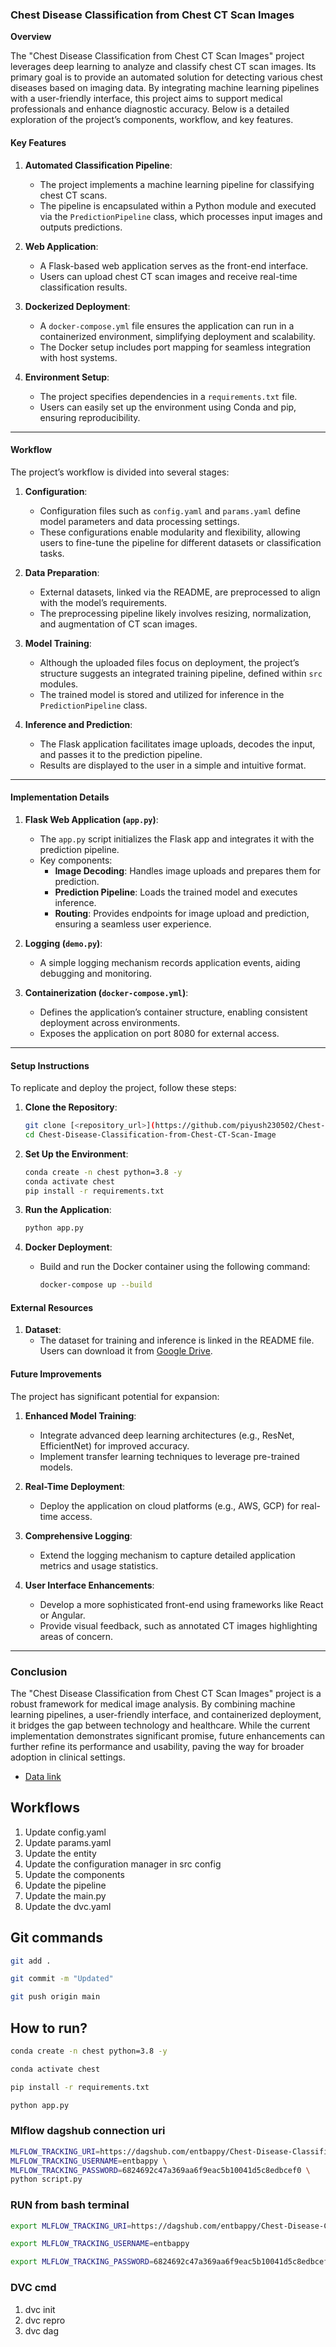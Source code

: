### Chest Disease Classification from Chest CT Scan Images

**Overview**

The "Chest Disease Classification from Chest CT Scan Images" project leverages deep learning to analyze and classify chest CT scan images. Its primary goal is to provide an automated solution for detecting various chest diseases based on imaging data. By integrating machine learning pipelines with a user-friendly interface, this project aims to support medical professionals and enhance diagnostic accuracy. Below is a detailed exploration of the project’s components, workflow, and key features.

#### Key Features

1. **Automated Classification Pipeline**:
   - The project implements a machine learning pipeline for classifying chest CT scans.
   - The pipeline is encapsulated within a Python module and executed via the `PredictionPipeline` class, which processes input images and outputs predictions.

2. **Web Application**:
   - A Flask-based web application serves as the front-end interface.
   - Users can upload chest CT scan images and receive real-time classification results.

3. **Dockerized Deployment**:
   - A `docker-compose.yml` file ensures the application can run in a containerized environment, simplifying deployment and scalability.
   - The Docker setup includes port mapping for seamless integration with host systems.

4. **Environment Setup**:
   - The project specifies dependencies in a `requirements.txt` file.
   - Users can easily set up the environment using Conda and pip, ensuring reproducibility.

---

#### Workflow

The project’s workflow is divided into several stages:

1. **Configuration**:
   - Configuration files such as `config.yaml` and `params.yaml` define model parameters and data processing settings.
   - These configurations enable modularity and flexibility, allowing users to fine-tune the pipeline for different datasets or classification tasks.

2. **Data Preparation**:
   - External datasets, linked via the README, are preprocessed to align with the model’s requirements.
   - The preprocessing pipeline likely involves resizing, normalization, and augmentation of CT scan images.

3. **Model Training**:
   - Although the uploaded files focus on deployment, the project’s structure suggests an integrated training pipeline, defined within `src` modules.
   - The trained model is stored and utilized for inference in the `PredictionPipeline` class.

4. **Inference and Prediction**:
   - The Flask application facilitates image uploads, decodes the input, and passes it to the prediction pipeline.
   - Results are displayed to the user in a simple and intuitive format.

---

#### Implementation Details

1. **Flask Web Application (`app.py`)**:
   - The `app.py` script initializes the Flask app and integrates it with the prediction pipeline.
   - Key components:
     - **Image Decoding**: Handles image uploads and prepares them for prediction.
     - **Prediction Pipeline**: Loads the trained model and executes inference.
     - **Routing**: Provides endpoints for image upload and prediction, ensuring a seamless user experience.

2. **Logging (`demo.py`)**:
   - A simple logging mechanism records application events, aiding debugging and monitoring.

3. **Containerization (`docker-compose.yml`)**:
   - Defines the application’s container structure, enabling consistent deployment across environments.
   - Exposes the application on port 8080 for external access.

---

#### Setup Instructions

To replicate and deploy the project, follow these steps:

1. **Clone the Repository**:
   ```bash
   git clone [<repository_url>](https://github.com/piyush230502/Chest-Disease-Classification-from-Chest-CT-Scan-Image-main.git)
   cd Chest-Disease-Classification-from-Chest-CT-Scan-Image
   ```

2. **Set Up the Environment**:
   ```bash
   conda create -n chest python=3.8 -y
   conda activate chest
   pip install -r requirements.txt
   ```

3. **Run the Application**:
   ```bash
   python app.py
   ```

4. **Docker Deployment**:
   - Build and run the Docker container using the following command:
     ```bash
     docker-compose up --build
     ```

#### External Resources

1. **Dataset**:
   - The dataset for training and inference is linked in the README file. Users can download it from [Google Drive](https://drive.google.com/file/d/19odgbXzJEu5y-LeVg1h2-lpZl6hDOZ5i/view?usp=sharing).


#### Future Improvements

The project has significant potential for expansion:

1. **Enhanced Model Training**:
   - Integrate advanced deep learning architectures (e.g., ResNet, EfficientNet) for improved accuracy.
   - Implement transfer learning techniques to leverage pre-trained models.

2. **Real-Time Deployment**:
   - Deploy the application on cloud platforms (e.g., AWS, GCP) for real-time access.

3. **Comprehensive Logging**:
   - Extend the logging mechanism to capture detailed application metrics and usage statistics.

4. **User Interface Enhancements**:
   - Develop a more sophisticated front-end using frameworks like React or Angular.
   - Provide visual feedback, such as annotated CT images highlighting areas of concern.

---

### Conclusion

The "Chest Disease Classification from Chest CT Scan Images" project is a robust framework for medical image analysis. By combining machine learning pipelines, a user-friendly interface, and containerized deployment, it bridges the gap between technology and healthcare. While the current implementation demonstrates significant promise, future enhancements can further refine its performance and usability, paving the way for broader adoption in clinical settings.



 - [Data link](https://drive.google.com/file/d/19odgbXzJEu5y-LeVg1h2-lpZl6hDOZ5i/view?usp=sharing)

## Workflows

1. Update config.yaml
2. Update params.yaml
3. Update the entity
4. Update the configuration manager in src config
5. Update the components
6. Update the pipeline 
7. Update the main.py
8. Update the dvc.yaml 



## Git commands

```bash
git add .

git commit -m "Updated"

git push origin main
```

## How to run?

```bash
conda create -n chest python=3.8 -y
```

```bash
conda activate chest
```

```bash
pip install -r requirements.txt
```

```bash
python app.py
```

### Mlflow dagshub connection uri

```bash
MLFLOW_TRACKING_URI=https://dagshub.com/entbappy/Chest-Disease-Classification-from-Chest-CT-Scan-Image.mlflow \
MLFLOW_TRACKING_USERNAME=entbappy \
MLFLOW_TRACKING_PASSWORD=6824692c47a369aa6f9eac5b10041d5c8edbcef0 \
python script.py
```


### RUN from bash terminal

```bash
export MLFLOW_TRACKING_URI=https://dagshub.com/entbappy/Chest-Disease-Classification-from-Chest-CT-Scan-Image.mlflow

export MLFLOW_TRACKING_USERNAME=entbappy 

export MLFLOW_TRACKING_PASSWORD=6824692c47a369aa6f9eac5b10041d5c8edbcef0

```



### DVC cmd

1. dvc init
2. dvc repro
3. dvc dag
